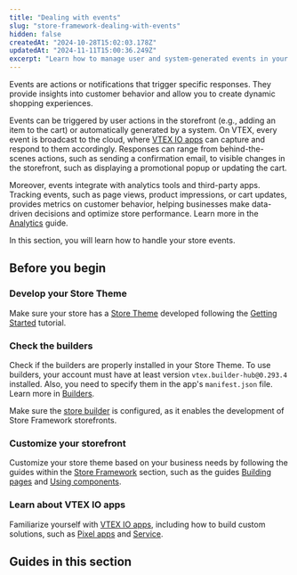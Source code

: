 ```yaml
---
title: "Dealing with events"
slug: "store-framework-dealing-with-events"
hidden: false
createdAt: "2024-10-28T15:02:03.178Z"
updatedAt: "2024-11-11T15:00:36.249Z"
excerpt: "Learn how to manage user and system-generated events in your VTEX store."
---
```


Events are actions or notifications that trigger specific responses. They provide insights into customer behavior and allow you to create dynamic shopping experiences.

Events can be triggered by user actions in the storefront (e.g., adding an item to the cart) or automatically generated by a system. On VTEX, every event is broadcast to the cloud, where [VTEX IO apps](https://developers.vtex.com/docs/vtex-io-apps) can capture and respond to them accordingly. Responses can range from behind-the-scenes actions, such as sending a confirmation email, to visible changes in the storefront, such as displaying a promotional popup or updating the cart.

Moreover, events integrate with analytics tools and third-party apps. Tracking events, such as page views, product impressions, or cart updates, provides metrics on customer behavior, helping businesses make data-driven decisions and optimize store performance. Learn more in the [Analytics](LINK) guide.

In this section, you will learn how to handle your store events.

## Before you begin

<Steps>

### Develop your Store Theme

Make sure your store has a [Store Theme](https://developers.vtex.com/docs/guides/vtex-io-documentation-store-theme) developed following the [Getting Started](https://developers.vtex.com/docs/guides/getting-started-3) tutorial.

### Check the builders

Check if the builders are properly installed in your Store Theme. To use builders, your account must have at least version `vtex.builder-hub@0.293.4` installed. Also, you need to specify them in the app's `manifest.json` file. Learn more in [Builders](https://developers.vtex.com/docs/guides/vtex-io-documentation-builders).

Make sure the [store builder](https://developers.vtex.com/docs/guides/vtex-io-documentation-store-builder) is configured, as it enables the development of Store Framework storefronts.

### Customize your storefront

Customize your store theme based on your business needs by following the guides within the [Store Framework](https://developers.vtex.com/docs/guides/store-framework) section, such as the guides [Building pages](https://developers.vtex.com/docs/guides/building-pages) and [Using components](https://developers.vtex.com/docs/guides/using-components).

### Learn about VTEX IO apps

Familiarize yourself with [VTEX IO apps](https://developers.vtex.com/docs/vtex-io-apps), including how to build custom solutions, such as [Pixel apps](https://developers.vtex.com/docs/guides/vtex-io-documentation-1-developnativeintegrationswithpixelapps) and [Service](https://developers.vtex.com/docs/guides/vtex-io-documentation-service).

</Steps>

## Guides in this section

<Flex>

<WhatsNextCard
title="Collecting user session data"
description="Track and configure session data to enhance user interactions."
linkTo="https://developers.vtex.com/docs/guides/vtex-io-documentation-collecting-user-session-data"
linkTitle="See more"
/>

<WhatsNextCard
title="Cleaning cart data on log out"
description="Clear the cart when a user logs out of your VTEX store."
linkTo="https://developers.vtex.com/docs/guides/vtex-io-documentation-cleaning-cart-data-on-log-out"
linkTitle="See more"
/>

<WhatsNextCard
title="Improving filter navigation experience"
description="Enhance the filter navigation in your VTEX store by implementing event-driven updates."
linkTo="https://developers.vtex.com/docs/guides/vtex-io-documentation-improving-filter-navigator-experience"
linkTitle="See more"
/>

<WhatsNextCard
title="Using events to trigger side effects on store components"
description="Explore how to use Pixel events to trigger automatic UI changes based on user actions."
linkTo="https://developers.vtex.com/docs/guides/vtex-io-documentation-using-events-to-trigger-side-effects-on-store-components"
linkTitle="See more"
/>

</Flex>
